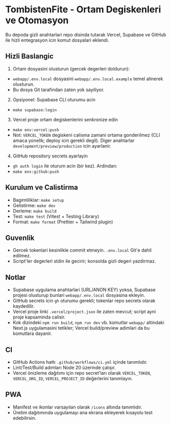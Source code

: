# TombistenFite - Ortam Degiskenleri ve Otomasyon

Bu depoda gizli anahtarlari repo disinda tutarak Vercel, Supabase ve GitHub ile hizli entegrasyon icin komut dosyalari eklendi.

## Hizli Baslangic

1) Ortam dosyasini olusturun (gercek degerleri doldurun):
- `webapp/.env.local` dosyasini `webapp/.env.local.example` temel alinerek olusturun.
- Bu dosya Git tarafindan zaten yok sayiliyor.

2) Opsiyonel: Supabase CLI oturumu acin
- `make supabase:login`

3) Vercel proje ortam degiskenlerini senkronize edin
- `make env:vercel:push`
- Not: `VERCEL_TOKEN` degiskeni calisma zamani ortama gonderilmez (CLI amaca yonelik; deploy icin gerekli degil). Diger anahtarlar `development/preview/production` icin ayarlanir.

4) GitHub repository secrets ayarlayin
- `gh auth login` ile oturum acin (bir kez). Ardindan:
- `make env:github:push`

## Kurulum ve Calistirma
- Bagimliliklar: `make setup`
- Gelistirme: `make dev`
- Derleme: `make build`
- Test: `make test` (Vitest + Testing Library)
- Format: `make format` (Prettier + Tailwind plugin)

## Guvenlik
- Gercek tokenlari kesinlikle commit etmeyin. `.env.local` Git'e dahil edilmez.
- Script'ler degerleri stdin ile gecirir; konsolda gizli degeri yazdirmaz.

## Notlar
- Supabase uygulama anahtarlari (URL/ANON KEY) yoksa, Supabase projesi olusturup bunlari `webapp/.env.local` dosyasina ekleyin.
- GitHub secrets icin `gh` oturumu gerekli; tokenlar repo secrets olarak kaydedilir.
- Vercel proje linki `.vercel/project.json` ile zaten mevcut; script ayni proje kapsaminda calisir.
- Kok dizindeki `npm run build`, `npm run dev` vb. komutlar `webapp/` altindaki Next.js uygulamasini tetikler; Vercel build/preview adimlari da bu komutlara dayanir.

## CI
- GitHub Actions hattı `.github/workflows/ci.yml` içinde tanımlıdır.
- Lint/Test/Build adımları Node 20 üzerinde çalışır.
- Vercel önizleme dağıtımı için repo secret'ları olarak `VERCEL_TOKEN`, `VERCEL_ORG_ID`, `VERCEL_PROJECT_ID` değerlerini tanımlayın.

## PWA
- Manifest ve ikonlar varsayılan olarak `/icons` altında tanımlıdır.
- Üretim dağıtımında uygulamayı ana ekrana ekleyerek kısayolu test edebilirsin.
